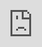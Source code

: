 ```yaml
---
title: Язык программирования С#
keywords: Programming
sidebar: guide-base-tech_sidebar
toc: true
permalink: ru/gbt_csharp.html
lang: ru
---
```


## Краткое описание

**C# (произносится “Си-шарп”)** — это язык программирования, предназначенный для разработки самых разнообразных приложений, предназначенных для выполнения в среде .NET Framework. Язык C# прост, типобезопасен и объектно-ориентирован. Благодаря множеству нововведений C# обеспечивает возможность быстрой разработки приложений, но при этом сохраняет выразительность и элегантность, присущую языкам C.

**Visual C#** — это реализация языка C# корпорацией Майкрософт. Поддержка Visual C# в Visual Studio обеспечивается с помощью полнофункционального редактора кода, компилятора, шаблонов проектов, конструкторов, мастеров кода, мощного и удобного отладчика и многих других средств. Библиотека классов .NET Framework предоставляет доступ ко многим службам операционной системы и другим полезным, правильным классам, что существенно ускоряет цикл разработки.

## Пример использования

```csharp
// A Hello World! program in C#.
using System;
namespace HelloWorld
{
    class Hello 
    {
        static void Main() 
        {
            Console.WriteLine("Hello World!");

            // Keep the console window open in debug mode.
            Console.WriteLine("Press any key to exit.");
            Console.ReadKey();
        }
    }
}
```

## «Для тех, кто предпочитает один раз увидеть»

<div class="thumb-wrap" style="margin-top: 20px; margin-bottom: 20px">
<iframe style="position: absolute; width: 100%; height: 100%; left: 0px; top: 0px; z-index: 2;" src="https://onedrive.live.com/embed?cid=2FB293CA43965F14&resid=2FB293CA43965F14%21112&authkey=ALgReuLtSJ-zwVM&em=2" frameborder="0" scrolling="no"></iframe>
</div>

## Программное обеспечение

* [Microsoft Visual Studio](https://www.visualstudio.com/)
* [MonoDevelop (Cross platform IDE for C#, F# and more)](http://www.monodevelop.com/)
* [LINQPad (The .NET Programmer’s Playground)](https://www.linqpad.net/)
* [dotPeek (Free .NET Decompiler and Assembly Browser)](https://www.jetbrains.com/decompiler/)

##  Ресурсы

<div class="panel-group">
    <div class="panel panel-default">
        <div class="panel-heading">
            <a class="pull-right spoiler-push" data-toggle="collapse" href="#collapse1">&#9660;</a>
            <h4 class="panel-title">
                <a data-toggle="collapse" href="#collapse1">
                Базовый курс</a>
            </h4>
        </div>
        <div id="collapse1" class="panel-collapse collapse">
            <div class="panel-body">
                <div>                    
                    <li><a href="https://msdn.microsoft.com/ru-ru/library/67ef8sbd.aspx"> Руководство по программированию на C#</a><i> - Microsoft Docs</i></li> 
                    <li><a href="https://msdn.microsoft.com/ru-ru/library/bb383962(v=vs.90).aspx"> Интерактивный учебник по Visual C#</a><i> - Microsoft Docs</i></li>
                    <li><a href="http://www.ecma-international.org/publications/standards/Ecma-334.htm"> Standard ECMA-334. C# Language Specification</a><i> - Ecma International</i></li>
                </div>   
            </div>
        </div>
    </div>
</div>

<div class="panel-group">
    <div class="panel panel-default">
        <div class="panel-heading">
            <a class="pull-right spoiler-push" data-toggle="collapse" href="#collapse2">&#9660;</a>
            <h4 class="panel-title">
                <a data-toggle="collapse" href="#collapse2">
                Самоучители</a>
            </h4>
        </div>
        <div id="collapse2" class="panel-collapse collapse">
            <div class="panel-body">                
                <div>
                    <li><a href="https://professorweb.ru/my/csharp/charp_theory/level1/index.php"> Руководство по С#</a><i> - professorweb.ru</i></li>
                    <li><a href="https://msdn.microsoft.com/ru-ru/magazine/dn802602.aspx"> Новый и более совершенный C# 6.0</a><i> - Microsoft Developer Network</i></li> 
                    <li><a href="http://metanit.com/sharp/tutorial/"> Полное руководство по языку программирования С# 7.0 и платформе .NET 4.7</a><i> - metanit.сom</i></li>
                </div>
            </div>
        </div>
    </div>
</div>

<div class="panel-group">
    <div class="panel panel-default">
        <div class="panel-heading">
            <a class="pull-right spoiler-push" data-toggle="collapse" href="#collapse3">&#9660;</a>
            <h4 class="panel-title">
                <a data-toggle="collapse" href="#collapse3">
                Видеокурсы</a>
            </h4>
        </div>
        <div id="collapse3" class="panel-collapse collapse">
            <div class="panel-body">                
                <div>                   
                    <li><a href="https://www.youtube.com/playlist?list=PLtjuvkyFrt5WjvySK8HinYjyTObam4ROY"> Базовый курс C#</a><i> - youtube-аккаунт «Georgiy Mogelashvili»</i></li>
                    <li><a href="https://mva.microsoft.com/en-US/training-courses/programming-in-c-jump-start-14254?l=MqbQvzSfB_1500115888"> Programming in C# Jump Start</a><i> - msdn Channel 9</i></li>                    
                    <li><a href="https://www.youtube.com/playlist?list=PLWCoo5SF-qAN-mySVH6p7X0YPvMr8U1OU"> Видеокурс примеров C#</a><i> - youtube-аккаунт «Программирование - это просто»</i></li>                    
                </div>
            </div>
        </div>
    </div>
</div>

<div class="panel-group">
    <div class="panel panel-default">
        <div class="panel-heading">
            <a class="pull-right spoiler-push" data-toggle="collapse" href="#collapse4">&#9660;</a>
            <h4 class="panel-title">
                <a data-toggle="collapse" href="#collapse4">
                Рекомендованные книги</a>
            </h4>
        </div>
        <div id="collapse4" class="panel-collapse collapse">
            <div class="panel-body">                
                <div>
                    <li><a href="http://www.ozon.ru/context/detail/id/135794222/"> C# 6.0. Справочник. Полное описание языка</a><i> - ozon.ru</i></li>
                    <li><a href="http://www.ozon.ru/context/detail/id/34820810/"> C# 6.0. Карманный справочник</a><i> - ozon.ru</i></li>
                    <li><a href="http://www.ozon.ru/context/detail/id/21236101/"> CLR via C#. Программирование на платформе Microsoft.NET Framework 4.5 на языке C#</a><i> - ozon.ru</i></li>        
                </div>
            </div>
        </div>
    </div>
</div>

<div class="panel-group">
    <div class="panel panel-default" >
        <div class="panel-heading">
            <a class="pull-right spoiler-push" data-toggle="collapse" href="#collapse5">&#9660;</a>
            <h4 class="panel-title">
                <a data-toggle="collapse" href="#collapse5">
                Возможности по сертификации</a>
            </h4>
        </div>
        <div id="collapse5" class="panel-collapse collapse" aria-expanded="false">
            <div class="panel-body">                
                <div>
                    <li><a href="https://www.microsoft.com/ru-ru/learning/exam-70-483.aspx"> Экзамен 70-483 (Программирование на C #)</a><i> - Microsoft</i></li>
                    <li><a href="https://geekbrains.ru/professions/microsoft_developer"> Разработчик C#</a><i> - GeekBrains</i></li>
                    <li><a href="https://www.microsoft.com/en-us/learning/visual-studio-certification.aspx"> Microsoft Visual Studio certifications</a><i> - Microsoft</i></li>       
                </div>
            </div>
        </div>
    </div>
</div>

## Перейти

* [Mono](gbt_mono.html)
* [Главная страница курса](gbt_landing-page.html)
